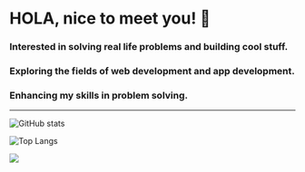 # HOLA, nice to meet you! 👋

### Interested in solving real life problems and building cool stuff.

### Exploring the fields of web development and app development.

### Enhancing my skills in problem solving.

------------------------------------------------------------------------------------------------------------------------

![GitHub stats](https://github-readme-stats.vercel.app/api?username=abhishekchaturvedi10&show_icons=true&theme=tokyonight)

![Top Langs](https://github-readme-stats.vercel.app/api/top-langs/?username=abhishekchaturvedi10&theme=tokyonight)

![](https://visitor-badge.laobi.icu/badge?page_id=abhishekchaturvedi10.abhishekchaturvedi10)
